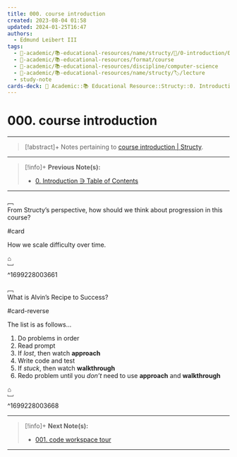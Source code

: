 ```yaml
---
title: 000. course introduction
created: 2023-08-04 01:58
updated: 2024-01-25T16:47
authors:
  - Edmund Leibert III
tags:
  - 🔴-academic/📚-educational-resources/name/structy/🔖/0-introduction/000-course-introduction
  - 🔴-academic/📚-educational-resources/format/course
  - 🔴-academic/📚-educational-resources/discipline/computer-science
  - 🔴-academic/📚-educational-resources/name/structy/🏷️/lecture
  - study-note
cards-deck: 🔴 Academic::📚 Educational Resource::Structy::0. Introduction::000. course introduction
---
```


# 000. course introduction

---

> [!abstract]+ 
> Notes pertaining to [course introduction | Structy](https://www.structy.net/problems/course-introduction).

---

> [!info]+ 
> **Previous Note(s):**
> - [0. Introduction ∋ Table of Contents](the-vault/src/🔴%20Academic/📚%20Educational%20Resources/Structy/0.%20Introduction/0.%20Introduction%20∋%20Table%20of%20Contents.md)

---

﹇<br>
From Structy’s perspective, how should we think about progression in this course?

#card 

How we scale difficulty over time.

⌂
<br>﹈<br>^1699228003661

﹇<br>
What is Alvin’s Recipe to Success? 

#card-reverse 

The list is as follows…
1. Do problems in order
2. Read prompt
3. If *lost*, then watch **approach**
4. Write code and test
5. If *stuck*, then watch **walkthrough**
6. Redo problem until you *don’t* need to use **approach** and **walkthrough**

⌂
<br>﹈<br>^1699228003668

---

> [!info]+ 
> **Next Note(s):**
> - [001. code workspace tour](the-vault/src/🔴%20Academic/📚%20Educational%20Resources/Structy/0.%20Introduction/001.%20code%20workspace%20tour.md)

---
